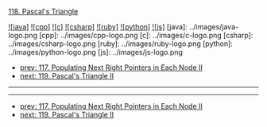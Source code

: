 [118. Pascal's Triangle](https://leetcode.com/problems/pascals-triangle/)

[![java]](../java/118-pascals-triangle.md)
[![cpp]](../cpp/118-pascals-triangle.md)
[![c]](../c/118-pascals-triangle.md)
[![csharp]](../csharp/118-pascals-triangle.md)
[![ruby]](../ruby/118-pascals-triangle.md)
[![python]](../python/118-pascals-triangle.md)
[![js]](../js/118-pascals-triangle.md)
[java]: ../images/java-logo.png
[cpp]: ../images/cpp-logo.png
[c]: ../images/c-logo.png
[csharp]: ../images/csharp-logo.png
[ruby]: ../images/ruby-logo.png
[python]: ../images/python-logo.png
[js]: ../images/js-logo.png

- [prev: 117. Populating Next Right Pointers in Each Node II](117-populating-next-right-pointers-in-each-node-ii.md)
- [next: 119. Pascal's Triangle II](119-pascals-triangle-ii.md)

---



---

- [prev: 117. Populating Next Right Pointers in Each Node II](117-populating-next-right-pointers-in-each-node-ii.md)
- [next: 119. Pascal's Triangle II](119-pascals-triangle-ii.md)
